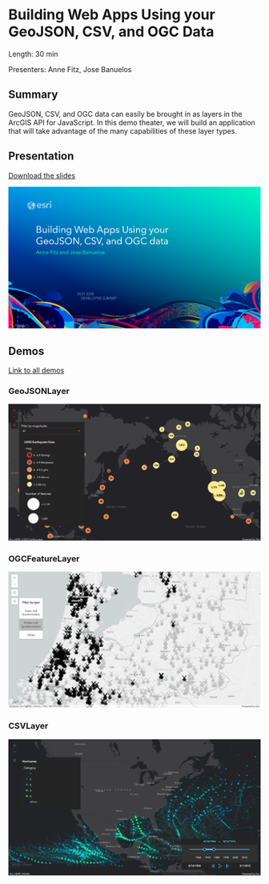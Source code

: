 # Building Web Apps Using your GeoJSON, CSV, and OGC Data

Length: 30 min

Presenters: Anne Fitz, Jose Banuelos

## Summary

GeoJSON, CSV, and OGC data can easily be brought in as layers in the ArcGIS API for JavaScript. In this demo theater, we will build an application that will take advantage of the many capabilities of these layer types.

## Presentation

[Download the slides](https://raw.githubusercontent.com/annelfitz/DevSummit-presentations/main/DS-2021/Building-web-apps-using-GeoJSON-CSV-OGC-data/slides.pptx)

![slides](https://raw.githubusercontent.com/annelfitz/DevSummit-presentations/main/DS-2021/Building-web-apps-using-GeoJSON-CSV-OGC-data/slides.png)

## Demos

[Link to all demos](https://annelfitz.github.io/DevSummit-presentations/DS-2021/Building-web-apps-using-GeoJSON-CSV-OGC-data/demos/)

### GeoJSONLayer

[![geojson-thumbnail](https://raw.githubusercontent.com/annelfitz/DevSummit-presentations/main/DS-2021/Building-web-apps-using-GeoJSON-CSV-OGC-data/demos/GeoJSONLayer/thumbnail.png)](https://annelfitz.github.io/DevSummit-presentations/DS-2021/Building-web-apps-using-GeoJSON-CSV-OGC-data/demos/GeoJSONLayer/Step_5_final)

### OGCFeatureLayer

[![ogc-thumbnail](https://raw.githubusercontent.com/annelfitz/DevSummit-presentations/main/DS-2021/Building-web-apps-using-GeoJSON-CSV-OGC-data/demos/OGCFeatureLayer/thumbnail.png)](https://annelfitz.github.io/DevSummit-presentations/DS-2021/Building-web-apps-using-GeoJSON-CSV-OGC-data/demos/OGCFeatureLayer/Step4_filter/)

### CSVLayer

[![csv-thumbnail](https://raw.githubusercontent.com/annelfitz/DevSummit-presentations/main/DS-2021/Building-web-apps-using-GeoJSON-CSV-OGC-data/demos/CSVLayer/thumbnail.png)](https://annelfitz.github.io/DevSummit-presentations/DS-2021/Building-web-apps-using-GeoJSON-CSV-OGC-data/demos/CSVLayer/Step_5_Final/)